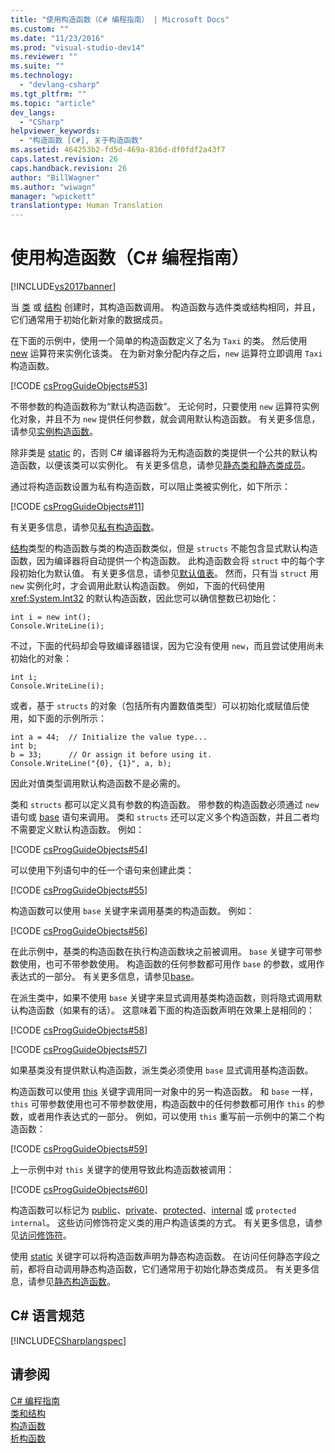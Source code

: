 ```yaml
---
title: "使用构造函数（C# 编程指南） | Microsoft Docs"
ms.custom: ""
ms.date: "11/23/2016"
ms.prod: "visual-studio-dev14"
ms.reviewer: ""
ms.suite: ""
ms.technology: 
  - "devlang-csharp"
ms.tgt_pltfrm: ""
ms.topic: "article"
dev_langs: 
  - "CSharp"
helpviewer_keywords: 
  - "构造函数 [C#], 关于构造函数"
ms.assetid: 464253b2-fd5d-469a-836d-df0fdf2a43f7
caps.latest.revision: 26
caps.handback.revision: 26
author: "BillWagner"
ms.author: "wiwagn"
manager: "wpickett"
translationtype: Human Translation
---
```

# 使用构造函数（C# 编程指南）
[!INCLUDE[vs2017banner](../../../csharp/includes/vs2017banner.md)]

当 [类](../../../csharp/language-reference/keywords/class.md) 或 [结构](../../../csharp/language-reference/keywords/struct.md) 创建时，其构造函数调用。  构造函数与选件类或结构相同，并且，它们通常用于初始化新对象的数据成员。  
  
 在下面的示例中，使用一个简单的构造函数定义了名为 `Taxi` 的类。  然后使用 [new](../../../csharp/language-reference/keywords/new.md) 运算符来实例化该类。  在为新对象分配内存之后，`new` 运算符立即调用 `Taxi` 构造函数。  
  
 [!CODE [csProgGuideObjects#53](../CodeSnippet/VS_Snippets_VBCSharp/csProgGuideObjects#53)]  
  
 不带参数的构造函数称为“默认构造函数”。  无论何时，只要使用 `new` 运算符实例化对象，并且不为 `new` 提供任何参数，就会调用默认构造函数。  有关更多信息，请参见[实例构造函数](../../../csharp/programming-guide/classes-and-structs/instance-constructors.md)。  
  
 除非类是 [static](../../../csharp/language-reference/keywords/static.md) 的，否则 C\# 编译器将为无构造函数的类提供一个公共的默认构造函数，以便该类可以实例化。  有关更多信息，请参见[静态类和静态类成员](../../../csharp/programming-guide/classes-and-structs/static-classes-and-static-class-members.md)。  
  
 通过将构造函数设置为私有构造函数，可以阻止类被实例化，如下所示：  
  
 [!CODE [csProgGuideObjects#11](../CodeSnippet/VS_Snippets_VBCSharp/csProgGuideObjects#11)]  
  
 有关更多信息，请参见[私有构造函数](../../../csharp/programming-guide/classes-and-structs/private-constructors.md)。  
  
 [结构](../../../csharp/language-reference/keywords/struct.md)类型的构造函数与类的构造函数类似，但是 `structs` 不能包含显式默认构造函数，因为编译器将自动提供一个构造函数。  此构造函数会将 `struct` 中的每个字段初始化为默认值。  有关更多信息，请参见[默认值表](../../../csharp/language-reference/keywords/default-values-table.md)。  然而，只有当 `struct` 用 `new` 实例化时，才会调用此默认构造函数。  例如，下面的代码使用 <xref:System.Int32> 的默认构造函数，因此您可以确信整数已初始化：  
  
```  
int i = new int();  
Console.WriteLine(i);  
```  
  
 不过，下面的代码却会导致编译器错误，因为它没有使用 `new`，而且尝试使用尚未初始化的对象：  
  
```  
int i;  
Console.WriteLine(i);  
```  
  
 或者，基于 `structs` 的对象（包括所有内置数值类型）可以初始化或赋值后使用，如下面的示例所示：  
  
```  
int a = 44;  // Initialize the value type...  
int b;  
b = 33;      // Or assign it before using it.  
Console.WriteLine("{0}, {1}", a, b);  
```  
  
 因此对值类型调用默认构造函数不是必需的。  
  
 类和 `structs` 都可以定义具有参数的构造函数。  带参数的构造函数必须通过 `new` 语句或 [base](../../../csharp/language-reference/keywords/base.md) 语句来调用。  类和 `structs` 还可以定义多个构造函数，并且二者均不需要定义默认构造函数。  例如：  
  
 [!CODE [csProgGuideObjects#54](../CodeSnippet/VS_Snippets_VBCSharp/csProgGuideObjects#54)]  
  
 可以使用下列语句中的任一个语句来创建此类：  
  
 [!CODE [csProgGuideObjects#55](../CodeSnippet/VS_Snippets_VBCSharp/csProgGuideObjects#55)]  
  
 构造函数可以使用 `base` 关键字来调用基类的构造函数。  例如：  
  
 [!CODE [csProgGuideObjects#56](../CodeSnippet/VS_Snippets_VBCSharp/csProgGuideObjects#56)]  
  
 在此示例中，基类的构造函数在执行构造函数块之前被调用。  `base` 关键字可带参数使用，也可不带参数使用。  构造函数的任何参数都可用作 `base` 的参数，或用作表达式的一部分。  有关更多信息，请参见[base](../../../csharp/language-reference/keywords/base.md)。  
  
 在派生类中，如果不使用 `base` 关键字来显式调用基类构造函数，则将隐式调用默认构造函数（如果有的话）。  这意味着下面的构造函数声明在效果上是相同的：  
  
 [!CODE [csProgGuideObjects#58](../CodeSnippet/VS_Snippets_VBCSharp/csProgGuideObjects#58)]  
  
 [!CODE [csProgGuideObjects#57](../CodeSnippet/VS_Snippets_VBCSharp/csProgGuideObjects#57)]  
  
 如果基类没有提供默认构造函数，派生类必须使用 `base` 显式调用基构造函数。  
  
 构造函数可以使用 [this](../../../csharp/language-reference/keywords/this.md) 关键字调用同一对象中的另一构造函数。  和 `base` 一样，`this` 可带参数使用也可不带参数使用，构造函数中的任何参数都可用作 `this` 的参数，或者用作表达式的一部分。  例如，可以使用 `this` 重写前一示例中的第二个构造函数：  
  
 [!CODE [csProgGuideObjects#59](../CodeSnippet/VS_Snippets_VBCSharp/csProgGuideObjects#59)]  
  
 上一示例中对 `this` 关键字的使用导致此构造函数被调用：  
  
 [!CODE [csProgGuideObjects#60](../CodeSnippet/VS_Snippets_VBCSharp/csProgGuideObjects#60)]  
  
 构造函数可以标记为 [public](../../../csharp/language-reference/keywords/public.md)、[private](../../../csharp/language-reference/keywords/private.md)、[protected](../../../csharp/language-reference/keywords/protected.md)、[internal](../../../csharp/language-reference/keywords/internal.md) 或 `protected` `internal`。  这些访问修饰符定义类的用户构造该类的方式。  有关更多信息，请参见[访问修饰符](../../../csharp/programming-guide/classes-and-structs/access-modifiers.md)。  
  
 使用 [static](../../../csharp/language-reference/keywords/static.md) 关键字可以将构造函数声明为静态构造函数。  在访问任何静态字段之前，都将自动调用静态构造函数，它们通常用于初始化静态类成员。  有关更多信息，请参见[静态构造函数](../../../csharp/programming-guide/classes-and-structs/static-constructors.md)。  
  
## C\# 语言规范  
 [!INCLUDE[CSharplangspec](../../../csharp/language-reference/keywords/includes/csharplangspec_md.md)]  
  
## 请参阅  
 [C\# 编程指南](../../../csharp/programming-guide/index.md)   
 [类和结构](../../../csharp/programming-guide/classes-and-structs/index.md)   
 [构造函数](../../../csharp/programming-guide/classes-and-structs/constructors.md)   
 [析构函数](../../../csharp/programming-guide/classes-and-structs/destructors.md)